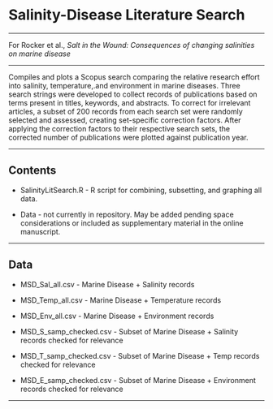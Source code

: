 # Salinity-Disease Literature Search

------------------------------------------------------------------------

For Rocker et al., *Salt in the Wound: Consequences of changing salinities on marine disease*

------------------------------------------------------------------------

Compiles and plots a Scopus search comparing the relative research effort into salinity, temperature,.and environment in marine diseases. Three search strings were developed to collect records of publications based on terms present in titles, keywords, and abstracts. To correct for irrelevant articles, a subset of 200 records from each search set were randomly selected and assessed, creating set-specific correction factors. After applying the correction factors to their respective search sets, the corrected number of publications were plotted against publication year.

------------------------------------------------------------------------

## Contents

-   SalinityLitSearch.R - R script for combining, subsetting, and graphing all data.

-   Data - not currently in repository. May be added pending space considerations or included as supplementary material in the online manuscript.

------------------------------------------------------------------------

## Data 

-   MSD_Sal_all.csv - Marine Disease + Salinity records

-   MSD_Temp_all.csv - Marine Disease + Temperature records

-   MSD_Env_all.csv - Marine Disease + Environment records

-   MSD_S_samp_checked.csv - Subset of Marine Disease + Salinity records checked for relevance

-   MSD_T_samp_checked.csv - Subset of Marine Disease + Temp records checked for relevance

-   MSD_E_samp_checked.csv - Subset of Marine Disease + Environment records checked for relevance

------------------------------------------------------------------------

